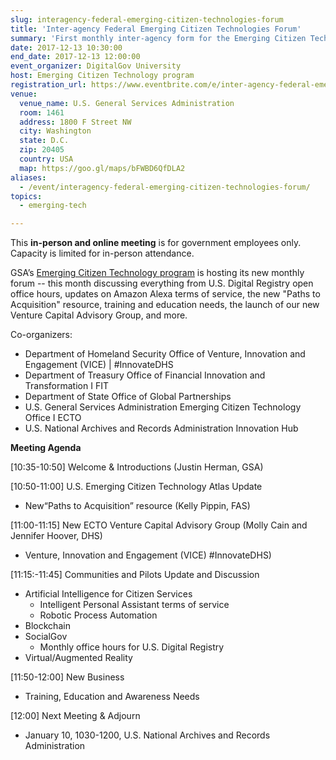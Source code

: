 ```yaml
---
slug: interagency-federal-emerging-citizen-technologies-forum
title: 'Inter-agency Federal Emerging Citizen Technologies Forum'
summary: 'First monthly inter-agency form for the Emerging Citizen Technology program&#46;'
date: 2017-12-13 10:30:00
end_date: 2017-12-13 12:00:00
event_organizer: DigitalGov University
host: Emerging Citizen Technology program
registration_url: https://www.eventbrite.com/e/inter-agency-federal-emerging-citizen-technologies-forum-registration-41119725205
venue:
  venue_name: U.S. General Services Administration
  room: 1461
  address: 1800 F Street NW
  city: Washington
  state: D.C.
  zip: 20405
  country: USA
  map: https://goo.gl/maps/bFWBD6QfDLA2
aliases:
  - /event/interagency-federal-emerging-citizen-technologies-forum/
topics:
  - emerging-tech

---
```

This **in-person and online meeting** is for government employees only. Capacity is limited for in-person attendance.

GSA’s [Emerging Citizen Technology program](https://www.gsa.gov/technology/government-it-initiatives/emerging-citizen-technology) is hosting its new monthly forum -- this month discussing everything from U.S. Digital Registry open office hours, updates on Amazon Alexa terms of service, the new "Paths to Acquisition" resource, training and education needs, the launch of our new Venture Capital Advisory Group, and more.

Co-organizers:

- Department of Homeland Security Office of Venture, Innovation and Engagement (VICE) | #InnovateDHS
- Department of Treasury Office of Financial Innovation and Transformation I FIT
- Department of State Office of Global Partnerships
- U.S. General Services Administration Emerging Citizen Technology Office I ECTO
- U.S. National Archives and Records Administration Innovation Hub

**Meeting Agenda**

[10:35-10:50] Welcome & Introductions (Justin Herman, GSA)

[10:50-11:00] U.S. Emerging Citizen Technology Atlas Update

- New“Paths to Acquisition” resource (Kelly Pippin, FAS)

[11:00-11:15] New ECTO Venture Capital Advisory Group (Molly Cain and Jennifer Hoover, DHS)

- Venture, Innovation and Engagement (VICE) #InnovateDHS)

[11:15:-11:45] Communities and Pilots Update and Discussion

* Artificial Intelligence for Citizen Services
   * Intelligent Personal Assistant terms of service
   * Robotic Process Automation
* Blockchain
* SocialGov
   * Monthly office hours for U.S. Digital Registry
* Virtual/Augmented Reality

[11:50-12:00] New Business

- Training, Education and Awareness Needs

[12:00] Next Meeting & Adjourn

- January 10, 1030-1200, U.S. National Archives and Records Administration
